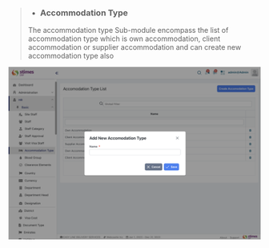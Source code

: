 >- ### Accommodation Type 
> The accommodation type Sub-module encompass the list of accommodation type which is own accommodation, client accommodation or supplier accommodation and can create new accommodation type also 

![alt text](../../images/accommodation-Type.png)